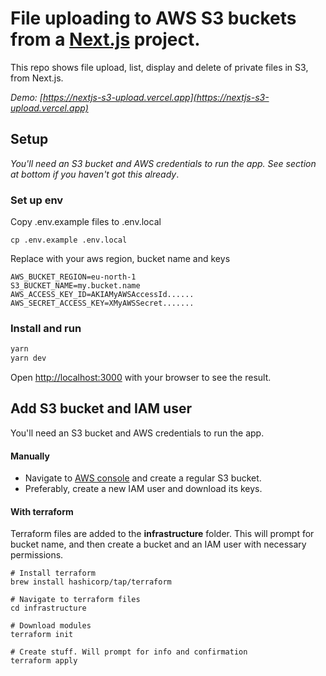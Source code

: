 # File uploading to AWS S3 buckets from a [Next.js](https://nextjs.org/) project.

This repo shows file upload, list, display and delete of private files in S3, from Next.js.  

_Demo: [https://nextjs-s3-upload.vercel.app](https://nextjs-s3-upload.vercel.app)_

## Setup

_You'll need an S3 bucket and AWS credentials to run the
app. See section at bottom if you haven't got this already_.

### Set up env
Copy .env.example files to .env.local
```
cp .env.example .env.local
```

Replace with your aws region, bucket name and keys
```
AWS_BUCKET_REGION=eu-north-1
S3_BUCKET_NAME=my.bucket.name
AWS_ACCESS_KEY_ID=AKIAMyAWSAccessId......
AWS_SECRET_ACCESS_KEY=XMyAWSSecret.......
```

### Install and run

```bash
yarn
yarn dev
```

Open [http://localhost:3000](http://localhost:3000) with your browser to see the result.

## Add S3 bucket and IAM user

You'll need an S3 bucket and AWS credentials to run the
app.

#### Manually

- Navigate to [AWS console](https://s3.console.aws.amazon.com/) and create a regular S3 bucket.
- Preferably, create a new IAM user and download its keys.

#### With terraform

Terraform files are added to the **infrastructure** folder. This will prompt for bucket name, and then create a bucket and an IAM user with necessary permissions.

```
# Install terraform
brew install hashicorp/tap/terraform

# Navigate to terraform files
cd infrastructure

# Download modules
terraform init

# Create stuff. Will prompt for info and confirmation
terraform apply
```
